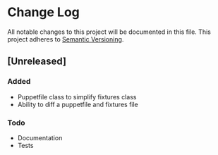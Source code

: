 # Change Log
All notable changes to this project will be documented in this file.
This project adheres to [Semantic Versioning](http://semver.org/).

## [Unreleased]
### Added
- Puppetfile class to simplify fixtures class
- Ability to diff a puppetfile and fixtures file

### Todo
- Documentation
- Tests
